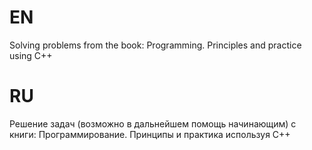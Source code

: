 # EN
Solving problems from the book: Programming. Principles and practice using C++

# RU
Решение задач (возможно в дальнейшем помощь начинающим) с книги: Программирование. Принципы и практика используя С++
